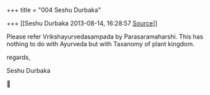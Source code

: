 +++
title = "004 Seshu Durbaka"

+++
[[Seshu Durbaka	2013-08-14, 16:28:57 [Source](https://groups.google.com/g/samskrita/c/GbMPYDt0cDQ)]]



Please refer Vrikshayurvedasampada by Parasaramaharshi. This has nothing to do with Ayurveda but with Taxanomy of plant kingdom.



regards,



Seshu Durbaka



